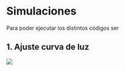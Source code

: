# Simulaciones
Para poder ejecutar los distintos códigos ser
## 1. Ajuste curva de luz

![](Archivo.)